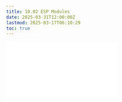 ```yaml
---
title: 10.02 ESP Modules
date: 2025-03-31T12:00:00Z
lastmod: 2025-03-17T06:10:29
toc: true
---
```


![Link to included file content](../../../../electronics/esp-modules.md)

